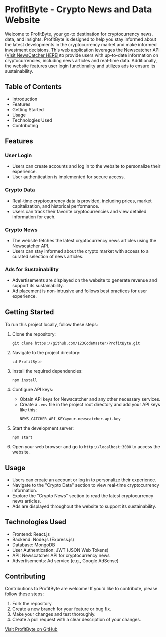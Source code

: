 
# ProfitByte - Crypto News and Data Website


Welcome to ProfitByte, your go-to destination for cryptocurrency news, data, and insights. ProfitByte is designed to help you stay informed about the latest developments in the cryptocurrency market and make informed investment decisions. This web application leverages the Newscatcher API ([Visit NewsCatcher HERE!]( https://newscatcherapi.com/))to provide users with up-to-date information on cryptocurrencies, including news articles and real-time data. Additionally, the website features user login functionality and utilizes ads to ensure its sustainability.

## Table of Contents

- Introduction
- Features
- Getting Started
- Usage
- Technologies Used
- Contributing


## Features

### User Login
- Users can create accounts and log in to the website to personalize their experience.
- User authentication is implemented for secure access.

### Crypto Data
- Real-time cryptocurrency data is provided, including prices, market capitalization, and historical performance.
- Users can track their favorite cryptocurrencies and view detailed information for each.

### Crypto News
- The website fetches the latest cryptocurrency news articles using the Newscatcher API.
- Users can stay informed about the crypto market with access to a curated selection of news articles.

### Ads for Sustainability
- Advertisements are displayed on the website to generate revenue and support its sustainability.
- Ad placement is non-intrusive and follows best practices for user experience.

## Getting Started

To run this project locally, follow these steps:

1. Clone the repository:
   ```
   git clone https://github.com/123CodeMaster/ProfitByte.git
   ```

2. Navigate to the project directory:
   ```
   cd ProfitByte
   ```

3. Install the required dependencies:
   ```
   npm install
   ```

4. Configure API keys:
   - Obtain API keys for Newscatcher and any other necessary services.
   - Create a `.env` file in the project root directory and add your API keys like this:
     ```
     NEWS_CATCHER_API_KEY=your-newscatcher-api-key
     ```

5. Start the development server:
   ```
   npm start
   ```

6. Open your web browser and go to `http://localhost:3000` to access the website.

## Usage

- Users can create an account or log in to personalize their experience.
- Navigate to the "Crypto Data" section to view real-time cryptocurrency information.
- Explore the "Crypto News" section to read the latest cryptocurrency news articles.
- Ads are displayed throughout the website to support its sustainability.

## Technologies Used

- Frontend: React.js
- Backend: Node.js (Express.js)
- Database: MongoDB
- User Authentication: JWT (JSON Web Tokens)
- API: Newscatcher API for cryptocurrency news
- Advertisements: Ad service (e.g., Google AdSense)

## Contributing

Contributions to ProfitByte are welcome! If you'd like to contribute, please follow these steps:

1. Fork the repository.
2. Create a new branch for your feature or bug fix.
3. Make your changes and test thoroughly.
4. Create a pull request with a clear description of your changes.


[Visit ProfitByte on GitHub](https://github.com/123CodeMaster/ProfitByte)
```


